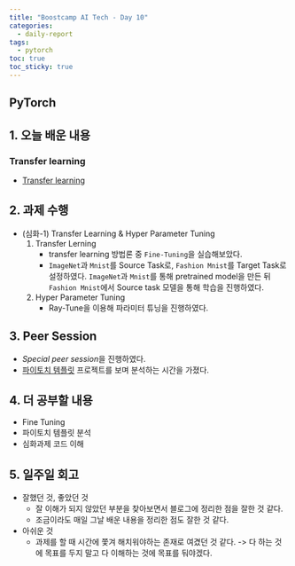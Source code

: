```yaml
---
title: "Boostcamp AI Tech - Day 10"
categories:
  - daily-report
tags:
  - pytorch
toc: true
toc_sticky: true
---
```


## PyTorch

## 1. 오늘 배운 내용
### Transfer learning
- [Transfer learning](https://daeni-dang.github.io/til/transfer-learning/)

## 2. 과제 수행
- (심화-1) Transfer Learning & Hyper Parameter Tuning
    1. Transfer Lerning
        - transfer learning 방법론 중 ```Fine-Tuning```을 실습해보았다.
        - ```ImageNet```과 ```Mnist```를 Source Task로, ```Fashion Mnist```를 Target Task로 설정하였다. ```ImageNet```과 ```Mnist```를 통해 pretrained model을 만든 뒤 ```Fashion Mnist```에서 Source task 모델을 통해 학습을 진행하였다.
    2. Hyper Parameter Tuning
        - Ray-Tune을 이용해 파라미터 튜닝을 진행하였다.


## 3. Peer Session
- *Special peer session*을 진행하였다.
- [파이토치 템플릿](https://github.com/victoresque/pytorch-template) 프로젝트를 보며 분석하는 시간을 가졌다.

## 4. 더 공부할 내용
- Fine Tuning
- 파이토치 템플릿 분석
- 심화과제 코드 이해

## 5. 일주일 회고
- 잘했던 것, 좋았던 것
    - 잘 이해가 되지 않았던 부분을 찾아보면서 블로그에 정리한 점을 잘한 것 같다.
    - 조금이라도 매일 그날 배운 내용을 정리한 점도 잘한 것 같다.
- 아쉬운 것
    - 과제를 할 때 시간에 쫓겨 해치워야하는 존재로 여겼던 것 같다. -> 다 하는 것에 목표를 두지 말고 다 이해하는 것에 목표를 둬야겠다.
